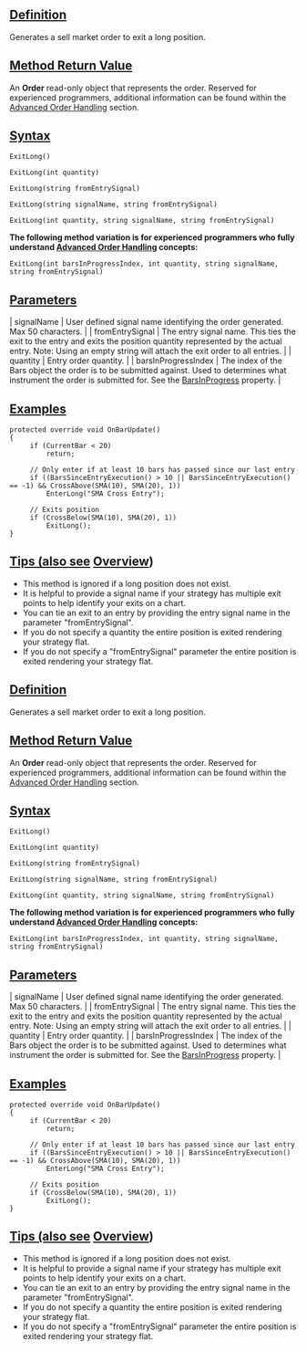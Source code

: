 ## [Definition](https://developer.ninjatrader.com/docs/desktop/exitlong\#definition)

Generates a sell market order to exit a long position.

## [Method Return Value](https://developer.ninjatrader.com/docs/desktop/exitlong\#method-return-value)

An **Order** read-only object that represents the order. Reserved for experienced programmers, additional information can be found within the [Advanced Order Handling](https://developer.ninjatrader.com/docs/desktop/advanced_order_handling) section.

## [Syntax](https://developer.ninjatrader.com/docs/desktop/exitlong\#syntax)

`ExitLong()`

`ExitLong(int quantity)`

`ExitLong(string fromEntrySignal)`

`ExitLong(string signalName, string fromEntrySignal)`

`ExitLong(int quantity, string signalName, string fromEntrySignal)`

**The following method variation is for experienced programmers who fully understand [Advanced Order Handling](https://developer.ninjatrader.com/docs/desktop/advanced_order_handling) concepts:**

`ExitLong(int barsInProgressIndex, int quantity, string signalName, string fromEntrySignal)`

## [Parameters](https://developer.ninjatrader.com/docs/desktop/exitlong\#parameters)

| signalName | User defined signal name identifying the order generated. Max 50 characters. |
| fromEntrySignal | The entry signal name. This ties the exit to the entry and exits the position quantity represented by the actual entry. Note: Using an empty string will attach the exit order to all entries. |
| quantity | Entry order quantity. |
| barsInProgressIndex | The index of the Bars object the order is to be submitted against. Used to determines what instrument the order is submitted for. See the [BarsInProgress](https://developer.ninjatrader.com/docs/desktop/barsinprogress) property. |

## [Examples](https://developer.ninjatrader.com/docs/desktop/exitlong\#examples)

```jsx-150469391 csharp
protected override void OnBarUpdate()
{
     if (CurrentBar < 20)
         return;

     // Only enter if at least 10 bars has passed since our last entry
     if ((BarsSinceEntryExecution() > 10 || BarsSinceEntryExecution() == -1) && CrossAbove(SMA(10), SMA(20), 1))
         EnterLong("SMA Cross Entry");

     // Exits position
     if (CrossBelow(SMA(10), SMA(20), 1))
         ExitLong();
}

```

## [Tips (also see](https://developer.ninjatrader.com/docs/desktop/exitlong\#tips-(also-see-)) [Overview](https://developer.ninjatrader.com/docs/desktop/managed_approach))

- This method is ignored if a long position does not exist.
- It is helpful to provide a signal name if your strategy has multiple exit points to help identify your exits on a chart.
- You can tie an exit to an entry by providing the entry signal name in the parameter "fromEntrySignal".
- If you do not specify a quantity the entire position is exited rendering your strategy flat.
- If you do not specify a "fromEntrySignal" parameter the entire position is exited rendering your strategy flat.

## [Definition](https://developer.ninjatrader.com/docs/desktop/exitlong\#definition)

Generates a sell market order to exit a long position.

## [Method Return Value](https://developer.ninjatrader.com/docs/desktop/exitlong\#method-return-value)

An **Order** read-only object that represents the order. Reserved for experienced programmers, additional information can be found within the [Advanced Order Handling](https://developer.ninjatrader.com/docs/desktop/advanced_order_handling) section.

## [Syntax](https://developer.ninjatrader.com/docs/desktop/exitlong\#syntax)

`ExitLong()`

`ExitLong(int quantity)`

`ExitLong(string fromEntrySignal)`

`ExitLong(string signalName, string fromEntrySignal)`

`ExitLong(int quantity, string signalName, string fromEntrySignal)`

**The following method variation is for experienced programmers who fully understand [Advanced Order Handling](https://developer.ninjatrader.com/docs/desktop/advanced_order_handling) concepts:**

`ExitLong(int barsInProgressIndex, int quantity, string signalName, string fromEntrySignal)`

## [Parameters](https://developer.ninjatrader.com/docs/desktop/exitlong\#parameters)

| signalName | User defined signal name identifying the order generated. Max 50 characters. |
| fromEntrySignal | The entry signal name. This ties the exit to the entry and exits the position quantity represented by the actual entry. Note: Using an empty string will attach the exit order to all entries. |
| quantity | Entry order quantity. |
| barsInProgressIndex | The index of the Bars object the order is to be submitted against. Used to determines what instrument the order is submitted for. See the [BarsInProgress](https://developer.ninjatrader.com/docs/desktop/barsinprogress) property. |

## [Examples](https://developer.ninjatrader.com/docs/desktop/exitlong\#examples)

```jsx-150469391 csharp
protected override void OnBarUpdate()
{
     if (CurrentBar < 20)
         return;

     // Only enter if at least 10 bars has passed since our last entry
     if ((BarsSinceEntryExecution() > 10 || BarsSinceEntryExecution() == -1) && CrossAbove(SMA(10), SMA(20), 1))
         EnterLong("SMA Cross Entry");

     // Exits position
     if (CrossBelow(SMA(10), SMA(20), 1))
         ExitLong();
}

```

## [Tips (also see](https://developer.ninjatrader.com/docs/desktop/exitlong\#tips-(also-see-)) [Overview](https://developer.ninjatrader.com/docs/desktop/managed_approach))

- This method is ignored if a long position does not exist.
- It is helpful to provide a signal name if your strategy has multiple exit points to help identify your exits on a chart.
- You can tie an exit to an entry by providing the entry signal name in the parameter "fromEntrySignal".
- If you do not specify a quantity the entire position is exited rendering your strategy flat.
- If you do not specify a "fromEntrySignal" parameter the entire position is exited rendering your strategy flat.